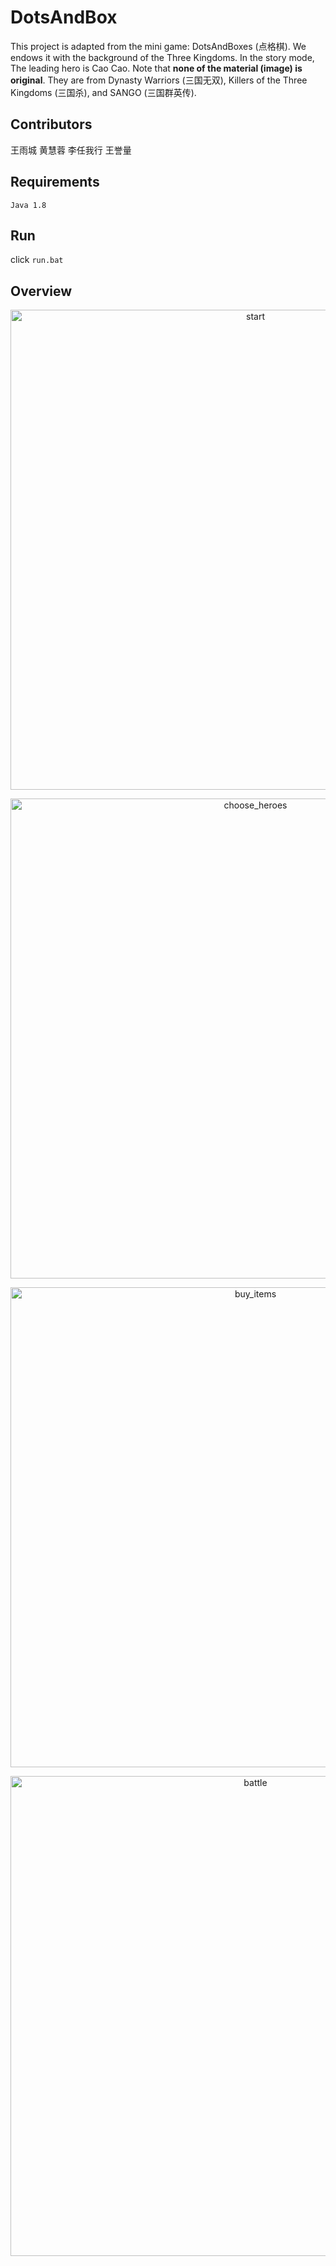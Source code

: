 # DotsAndBox
This project is adapted from the mini game: DotsAndBoxes (点格棋). We endows it with the background of the Three Kingdoms. In the story mode, The leading hero is Cao Cao. Note that **none of the material (image) is original**. They are from Dynasty Warriors (三国无双), Killers of the Three Kingdoms (三国杀), and SANGO (三国群英传).

## Contributors
王雨城
黄慧蓉
李任我行
王誉量

## Requirements
```
Java 1.8
```

## Run
click `run.bat`

## Overview
<p align="center">
  <img src="https://user-images.githubusercontent.com/7437595/95852948-31ab7b80-0d87-11eb-9933-81b167d698f9.jpg" alt="start" width="768"/>
</p>

<p align="center">
  <img src="https://user-images.githubusercontent.com/7437595/95852946-3112e500-0d87-11eb-9e7d-235993e21bfc.jpg" alt="choose_heroes" width="768"/>
</p>

<p align="center">
  <img src="https://user-images.githubusercontent.com/7437595/95852944-3112e500-0d87-11eb-8770-5c9a2761708e.jpg" alt="buy_items" width="768"/>
</p>

<p align="center">
  <img src="https://user-images.githubusercontent.com/7437595/95852939-2f492180-0d87-11eb-93ef-dd87a6db92a9.jpg" alt="battle" width="768"/>
</p>
